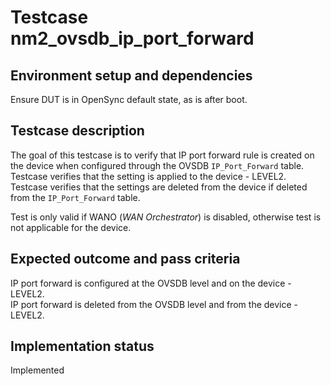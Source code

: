 # Testcase nm2_ovsdb_ip_port_forward

## Environment setup and dependencies

Ensure DUT is in OpenSync default state, as is after boot.

## Testcase description

The goal of this testcase is to verify that IP port forward rule is created
on the device when configured through the OVSDB `IP_Port_Forward` table.\
Testcase verifies that the setting is applied to the device - LEVEL2.\
Testcase verifies that the settings are deleted from the device if deleted from
the `IP_Port_Forward` table.

Test is only valid if WANO (_WAN Orchestrator_) is disabled, otherwise test is
not applicable for the device.

## Expected outcome and pass criteria

IP port forward is configured at the OVSDB level and on the device - LEVEL2.\
IP port forward is deleted from the OVSDB level and from the device - LEVEL2.

## Implementation status

Implemented
